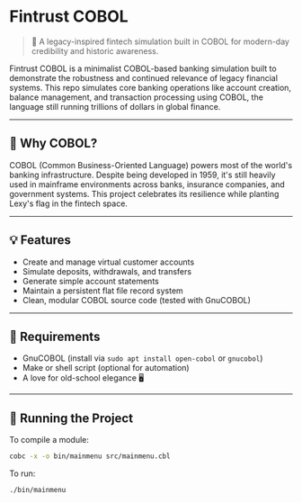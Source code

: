 # Fintrust COBOL
> 💼 A legacy-inspired fintech simulation built in COBOL for modern-day credibility and historic awareness.

Fintrust COBOL is a minimalist COBOL-based banking simulation built to demonstrate the robustness and continued relevance of legacy financial systems. This repo simulates core banking operations like account creation, balance management, and transaction processing using COBOL, the language still running trillions of dollars in global finance.

---

## 🏦 Why COBOL?
COBOL (Common Business-Oriented Language) powers most of the world's banking infrastructure. Despite being developed in 1959, it's still heavily used in mainframe environments across banks, insurance companies, and government systems. This project celebrates its resilience while planting Lexy's flag in the fintech space.

---

## 💡 Features
- Create and manage virtual customer accounts
- Simulate deposits, withdrawals, and transfers
- Generate simple account statements
- Maintain a persistent flat file record system
- Clean, modular COBOL source code (tested with GnuCOBOL)

---

## 🧰 Requirements
- GnuCOBOL (install via `sudo apt install open-cobol` or `gnucobol`)
- Make or shell script (optional for automation)
- A love for old-school elegance 🖥️

---

## 🔧 Running the Project
To compile a module:
```bash
cobc -x -o bin/mainmenu src/mainmenu.cbl
```

To run:
```bash
./bin/mainmenu
```
